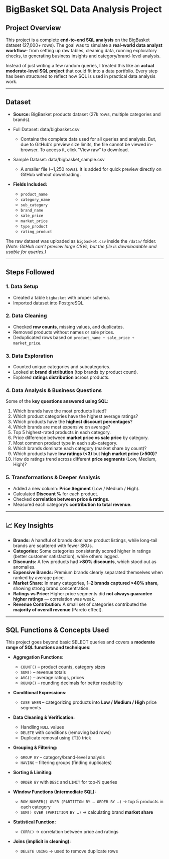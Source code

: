 # BigBasket SQL Data Analysis Project

## Project Overview

This project is a complete **end-to-end SQL analysis** on the BigBasket dataset (27,000+ rows). The goal was to simulate a **real-world data analyst workflow**-  from setting up raw tables, cleaning data, running exploratory checks, to generating business insights and category/brand-level analysis.

Instead of just writing a few random queries, I treated this like an **actual moderate-level SQL project** that could fit into a data portfolio. Every step has been structured to reflect how SQL is used in practical data analysis work.

---

## Dataset

* **Source:** BigBasket products dataset (27k rows, multiple categories and brands).
  
* Full Dataset: data/bigbasket.csv
  * Contains the complete data used for all queries and analysis. But, due to GitHub’s preview size limits, the file cannot be viewed in-browser. To access it, click “View raw” to download.

* Sample Dataset: data/bigbasket_sample.csv
  * A smaller file (~1,250 rows). It is added for quick preview directly on GitHub without downloading.

* **Fields Included:**

  * `product_name`
  * `category_name`
  * `sub_category`
  * `brand_name`
  * `sale_price`
  * `market_price`
  * `type_product`
  * `rating_product`

The raw dataset was uploaded as `bigbasket.csv` inside the `/data/` folder.
*(Note: GitHub can’t preview large CSVs, but the file is downloadable and usable for queries.)*

---

## Steps Followed

### 1. Data Setup

* Created a table `bigbasket` with proper schema.
* Imported dataset into PostgreSQL.

### 2. Data Cleaning

* Checked **row counts**, missing values, and duplicates.
* Removed products without names or sale prices.
* Deduplicated rows based on `product_name + sale_price + market_price`.

### 3. Data Exploration

* Counted unique categories and subcategories.
* Looked at **brand distribution** (top brands by product count).
* Explored **ratings distribution** across products.

### 4. Data Analysis & Business Questions

Some of the **key questions answered using SQL**:

1. Which brands have the most products listed?
2. Which product categories have the highest average ratings?
3. Which products have the **highest discount percentages**?
4. Which brands are most expensive on average?
5. Top 5 highest-rated products in each category.
6. Price difference between **market price vs sale price** by category.
7. Most common product type in each sub-category.
8. Which brands dominate each category (market share by count)?
9. Which products have **low ratings (<3)** but **high market price (>500)**?
10. How do ratings trend across different **price segments** (Low, Medium, High)?

### 5. Transformations & Deeper Analysis

* Added a new column: **Price Segment** (Low / Medium / High).
* Calculated **Discount %** for each product.
* Checked **correlation between price & ratings**.
* Measured each category’s **contribution to total revenue**.

---

## 📈 Key Insights

* **Brands:** A handful of brands dominate product listings, while long-tail brands are scattered with fewer SKUs.
* **Categories:** Some categories consistently scored higher in ratings (better customer satisfaction), while others lagged.
* **Discounts:** A few products had **>80% discounts**, which stood out as anomalies.
* **Expensive Brands:** Premium brands clearly separated themselves when ranked by average price.
* **Market Share:** In many categories, **1–2 brands captured >40% share**, showing strong brand concentration.
* **Ratings vs Price:** Higher price segments did **not always guarantee higher ratings** — correlation was weak.
* **Revenue Contribution:** A small set of categories contributed the **majority of overall revenue** (Pareto effect).


---

## SQL Functions & Concepts Used

This project goes beyond basic SELECT queries and covers a **moderate range of SQL functions and techniques**:

* **Aggregation Functions:**
  * `COUNT()` – product counts, category sizes
  * `SUM()` – revenue totals
  * `AVG()` – average ratings, prices
  * `ROUND()` – rounding decimals for better readability

* **Conditional Expressions:**
  * `CASE WHEN` – categorizing products into **Low / Medium / High** price segments

* **Data Cleaning & Verification:**
  * Handling `NULL` values
  * `DELETE` with conditions (removing bad rows)
  * Duplicate removal using `CTID` trick

* **Grouping & Filtering:**
  * `GROUP BY` – category/brand-level analysis
  * `HAVING` – filtering groups (finding duplicates)

* **Sorting & Limiting:**
  * `ORDER BY` with `DESC` and `LIMIT` for top-N queries

* **Window Functions (Intermediate SQL):**
  * `ROW_NUMBER() OVER (PARTITION BY … ORDER BY …)` → top 5 products in each category
  * `SUM() OVER (PARTITION BY …)` → calculating brand **market share**

* **Statistical Function:**
  * `CORR()` → correlation between price and ratings

* **Joins (implicit in cleaning):**
  * `DELETE USING` → used to remove duplicate rows


